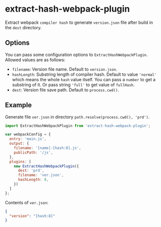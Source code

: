 # extract-hash-webpack-plugin

Extract webpack `compiler hash` to generate `version.json` file after build in the `dest` directory.

## Options

You can pass some configuration options to `ExtractHashWebpackPlugin`. Allowed values are as follows:

- `filename`:  Version file name. Default to `version.json`.
- `hashLength`: Substring length of compiler hash. Default to value `'normal'` which means the whole `hash` value itself. You can pass a `number` to get a substring of it. Or pass string `'full'` to get value of `fullHash`.
- `dest`: Version file save path. Default to `process.cwd()`.

## Example

Generate file `ver.json` in directory `path.resolve(process.cwd(), 'prd')`.
``` js
import ExtractHashWebpackPlugin from 'extract-hash-webpack-plugin';

var webpackConfig = {
  entry: 'main.js',
  output: {
    filename: '[name]-[hash:8].js',
    publicPath: '/js',
  },
  plugins: [
    new ExtractHashWebpackPlugin({
      dest: 'prd',
      filename: 'ver.json',
      hashLength: 8,
    })
  ]
};
```
Contents of `ver.json`:
```json
{
  "version": "[hash:8]"
}
```
